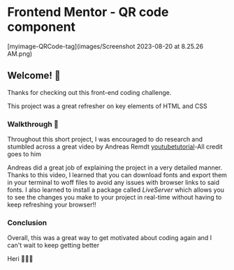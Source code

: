 # Frontend Mentor - QR code component

[myimage-QRCode-tag](images/Screenshot 2023-08-20 at 8.25.26 AM.png)

## Welcome! 👋

Thanks for checking out this front-end coding challenge.

This project was a great refresher on key elements of HTML and CSS

### Walkthrough 🫡

Throughout this short project, I was encouraged to do research and stumbled across a great video by Andreas Remdt [youtubetutorial](https://www.youtube.com/watch?v=ANOz2JJqcgc)-All credit goes to him

Andreas did a great job of explaining the project in a very detailed manner.
Thanks to this video, I learned that you can download fonts and export them in your terminal to woff files to avoid any issues with browser links to said fonts.
I also learned to install a package called <i>LiveServer</i> which allows you to see the changes you make to your project in real-time without having to keep refreshing your browser!!

### Conclusion
Overall, this was a great way to get motivated about coding again and I can't wait to keep getting better

Heri 🤘🏻😎
